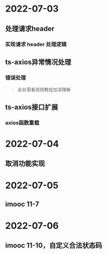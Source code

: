 <!--
 * @Author: qf
 * @Date: 2022-07-03 13:21:37
 * @LastEditTime: 2022-07-06 16:56:03
 * @LastEditors: qf
 * @Description:
-->
# 2022-07-03
## 处理请求header
### 实现请求 header 处理逻辑
## ts-axios异常情况处理
### 错误处理
> 此处需看视频教程加深理解
## ts-axios接口扩展
### axios函数重载

# 2022-07-04
## 取消功能实现

# 2022-07-05
## imooc 11-7

# 2022-07-06
## imooc 11-10，自定义合法状态码
